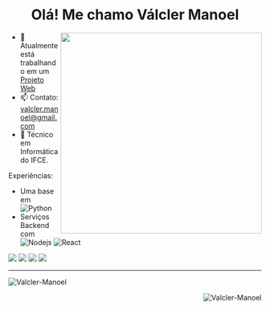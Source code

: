 <h1 align="center">Olá! Me chamo Válcler Manoel</h1>
<img src="https://raw.githubusercontent.com/MicaelliMedeiros/micaellimedeiros/master/image/computer-illustration.png" min-width="400px" max-width="400px" width="400px" align="right">

- 🔭 Atualmente está trabalhando em um [Projeto Web]([https://github.com/Sapucai-Socket](https://github.com/Sapucai-Socket/New-Website-Movie.git))
- 📫 Contato: valcler.manoel@gmail.com
- 🌱 Técnico em Informática do IFCE.

<p align="left">
Experiências:
  
* Uma base em ![Python](https://img.shields.io/badge/-Python-2E333D?style=flat&logo=python)
* Serviços Backend com ![Nodejs](https://img.shields.io/badge/-Node.js-2E333D?style=flat&logo=node.js) ![React](https://img.shields.io/badge/-React-2E333D?style=flat&logo=react)
</p>

<div> 
  <a href="https://www.linkedin.com/in/valcler-manoel/" target="_blank"><img src="https://img.shields.io/badge/-LinkedIn-%230077B5?style=for-the-badge&logo=linkedin&logoColor=white" target="_blank"></a> 
  <a href="https://www.instagram.com/valcler.manoel/" target="_blank"><img src="https://img.shields.io/badge/-Instagram-%23E4405F?style=for-the-badge&logo=instagram&logoColor=white" target="_blank"></a>
  <a href="https://replit.com/@ValclerManoel/" target="_blank"><img src="https://img.shields.io/badge/-Replit-%23FFA550?style=for-the-badge&logo=replit&logoColor=white" target="_blank"></a>
  <a href = "mailto:valcler.manoel@gmail.com"><img src="https://img.shields.io/badge/-Gmail-%23333?style=for-the-badge&logo=gmail&logoColor=white" target="_blank"></a>
</div>

<hr>
<p>&nbsp;<img align="left" src="https://github-readme-stats.vercel.app/api?username=Valcler-Manoel&show_icons=true&locale=en" alt="Valcler-Manoel" /></p>
<p><img align="right" src="https://github-readme-stats.vercel.app/api/top-langs?username=Valcler-Manoel&show_icons=true&border_radius=20&locale=en&layout=compact" alt="Valcler-Manoel" /></p>



